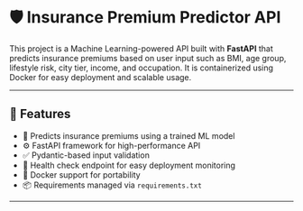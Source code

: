 # 🛡️ Insurance Premium Predictor API

This project is a Machine Learning-powered API built with **FastAPI** that predicts insurance premiums based on user input such as BMI, age group, lifestyle risk, city tier, income, and occupation. It is containerized using Docker for easy deployment and scalable usage.

---

## 🚀 Features

- 🔮 Predicts insurance premiums using a trained ML model
- ⚙️ FastAPI framework for high-performance API
- ✅ Pydantic-based input validation
- 🧪 Health check endpoint for easy deployment monitoring
- 🐳 Docker support for portability
- 📦 Requirements managed via `requirements.txt`

---
